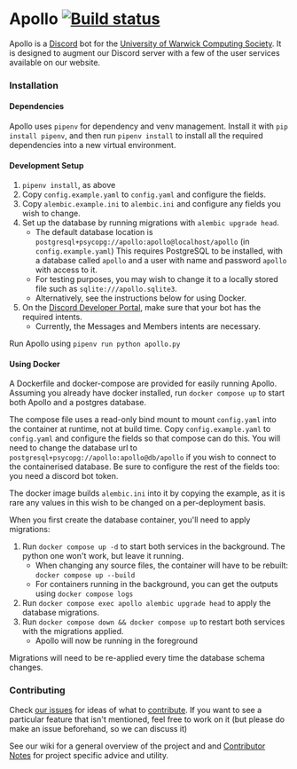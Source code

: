 # Apollo [![Build status](https://github.com/UWCS/apollo/actions/workflows/ci.yaml/badge.svg?branch=master)](https://github.com/UWCS/apollo/actions/workflows/ci.yaml)

Apollo is a [Discord](https://discordapp.com/) bot for the [University of Warwick Computing Society](https://uwcs.co.uk).
It is designed to augment our Discord server with a few of the user services available on our website.

### Installation

#### Dependencies

Apollo uses `pipenv` for dependency and venv management. Install it with `pip install pipenv`, and then run `pipenv install` to install all the required dependencies into a new virtual environment.

#### Development Setup

1. `pipenv install`, as above
2. Copy `config.example.yaml` to `config.yaml` and configure the fields.
3. Copy `alembic.example.ini` to `alembic.ini` and configure any fields you wish to change.
4. Set up the database by running migrations with `alembic upgrade head`.
   - The default database location is `postgresql+psycopg://apollo:apollo@localhost/apollo` (in `config.example.yaml`)
     This requires PostgreSQL to be installed, with a database called `apollo` and a user with name and password `apollo` with access to it.
   - For testing purposes, you may wish to change it to a locally stored file such as `sqlite:///apollo.sqlite3`. 
   - Alternatively, see the instructions below for using Docker.
5. On the [Discord Developer Portal](https://discord.com/developers/), make sure that your bot has the required intents.
   - Currently, the Messages and Members intents are necessary.

Run Apollo using `pipenv run python apollo.py`

#### Using Docker

A Dockerfile and docker-compose are provided for easily running Apollo. Assuming you already have docker installed, run `docker compose up` to start both Apollo and a postgres database.

The compose file uses a read-only bind mount to mount `config.yaml` into the container at runtime, not at build time. Copy `config.example.yaml` to `config.yaml` and configure the fields so that compose can do this. You will need to change the database url to `postgresql+psycopg://apollo:apollo@db/apollo` if you wish to connect to the containerised database. Be sure to configure the rest of the fields too: you need a discord bot token.

The docker image builds `alembic.ini` into it by copying the example, as it is rare any values in this wish to be changed on a per-deployment basis.

When you first create the database container, you'll need to apply migrations:

1. Run `docker compose up -d` to start both services in the background. The python one won't work, but leave it running.
   - When changing any source files, the container will have to be rebuilt: `docker compose up --build`
   - For containers running in the background, you can get the outputs using `docker compose logs`
2. Run `docker compose exec apollo alembic upgrade head` to apply the database migrations.
3. Run `docker compose down && docker compose up` to restart both services with the migrations applied.
   - Apollo will now be running in the foreground

Migrations will need to be re-applied every time the database schema changes.

### Contributing
Check [our issues](https://github.com/UWCS/apollo/contribute) for ideas of what to [contribute](https://github.com/UWCS/apollo/contribute). If you want to see a particular feature that isn't mentioned, feel free to work on it (but please do make an issue beforehand, so we can discuss it)

See our wiki for a general overview of the project and and [Contributor Notes](https://github.com/UWCS/apollo/wiki/Contributing-Notes) for project specific advice and utility.
